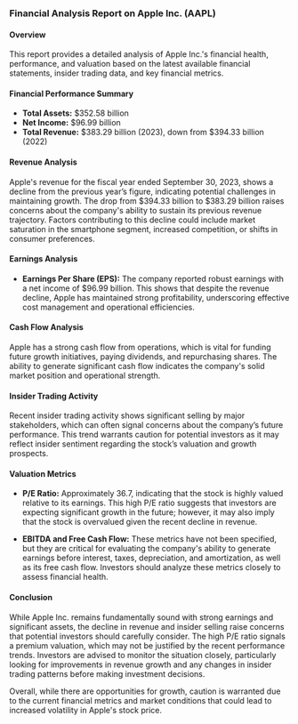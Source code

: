 ### Financial Analysis Report on Apple Inc. (AAPL)

#### Overview
This report provides a detailed analysis of Apple Inc.'s financial health, performance, and valuation based on the latest available financial statements, insider trading data, and key financial metrics.

#### Financial Performance Summary
- **Total Assets:** $352.58 billion
- **Net Income:** $96.99 billion
- **Total Revenue:** $383.29 billion (2023), down from $394.33 billion (2022)

#### Revenue Analysis
Apple's revenue for the fiscal year ended September 30, 2023, shows a decline from the previous year’s figure, indicating potential challenges in maintaining growth. The drop from $394.33 billion to $383.29 billion raises concerns about the company's ability to sustain its previous revenue trajectory. Factors contributing to this decline could include market saturation in the smartphone segment, increased competition, or shifts in consumer preferences.

#### Earnings Analysis
- **Earnings Per Share (EPS):** The company reported robust earnings with a net income of $96.99 billion. This shows that despite the revenue decline, Apple has maintained strong profitability, underscoring effective cost management and operational efficiencies.
  
#### Cash Flow Analysis
Apple has a strong cash flow from operations, which is vital for funding future growth initiatives, paying dividends, and repurchasing shares. The ability to generate significant cash flow indicates the company's solid market position and operational strength.

#### Insider Trading Activity
Recent insider trading activity shows significant selling by major stakeholders, which can often signal concerns about the company’s future performance. This trend warrants caution for potential investors as it may reflect insider sentiment regarding the stock’s valuation and growth prospects.

#### Valuation Metrics
- **P/E Ratio:** Approximately 36.7, indicating that the stock is highly valued relative to its earnings. This high P/E ratio suggests that investors are expecting significant growth in the future; however, it may also imply that the stock is overvalued given the recent decline in revenue.

- **EBITDA and Free Cash Flow:** These metrics have not been specified, but they are critical for evaluating the company's ability to generate earnings before interest, taxes, depreciation, and amortization, as well as its free cash flow. Investors should analyze these metrics closely to assess financial health.

#### Conclusion
While Apple Inc. remains fundamentally sound with strong earnings and significant assets, the decline in revenue and insider selling raise concerns that potential investors should carefully consider. The high P/E ratio signals a premium valuation, which may not be justified by the recent performance trends. Investors are advised to monitor the situation closely, particularly looking for improvements in revenue growth and any changes in insider trading patterns before making investment decisions. 

Overall, while there are opportunities for growth, caution is warranted due to the current financial metrics and market conditions that could lead to increased volatility in Apple's stock price.